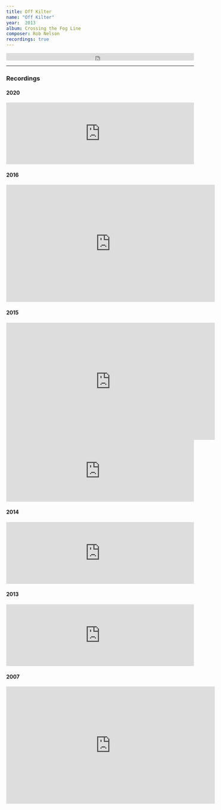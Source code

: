```yaml
---
title: Off Kilter
name: "Off Kilter"
year:  2013
album: Crossing the Fog Line
composer: Rob Nelson
recordings: true
---
```

<iframe width="100%" height="20" scrolling="no" frameborder="no" allow="autoplay" src="https://w.soundcloud.com/player/?url=https%3A//api.soundcloud.com/tracks/717754201&color=%23ff5500&inverse=false&auto_play=false&show_user=true"></iframe>

<hr/>
<h3>Recordings</h3>

<h4>2020</h4>

<iframe width="100%" height="166" scrolling="no" frameborder="no" allow="autoplay" src="https://w.soundcloud.com/player/?url=https%3A//api.soundcloud.com/tracks/717754201&color=%23ff5500&auto_play=false&hide_related=false&show_comments=true&show_user=true&show_reposts=false&show_teaser=true"></iframe>

<h4>2016</h4>
<iframe width="560" height="315" src="https://www.youtube.com/embed/sHmdRXL3YiI" frameborder="0" allow="accelerometer; autoplay; encrypted-media; gyroscope; picture-in-picture" allowfullscreen></iframe>

<h4>2015</h4>
<iframe width="560" height="315" src="https://www.youtube.com/embed/dr7h8gKKcs0" frameborder="0" allow="accelerometer; autoplay; encrypted-media; gyroscope; picture-in-picture" allowfullscreen></iframe>

<iframe width="100%" height="166" scrolling="no" frameborder="no" allow="autoplay" src="https://w.soundcloud.com/player/?url=https%3A//api.soundcloud.com/tracks/196048722&color=%23ff5500&auto_play=false&hide_related=false&show_comments=true&show_user=true&show_reposts=false&show_teaser=true"></iframe>


<h4>2014</h4>
<iframe width="100%" height="166" scrolling="no" frameborder="no" allow="autoplay" src="https://w.soundcloud.com/player/?url=https%3A//api.soundcloud.com/tracks/137325190&color=%23ff5500&auto_play=false&hide_related=false&show_comments=true&show_user=true&show_reposts=false&show_teaser=true"></iframe>

<h4>2013</h4>
<iframe width="100%" height="166" scrolling="no" frameborder="no" allow="autoplay" src="https://w.soundcloud.com/player/?url=https%3A//api.soundcloud.com/tracks/85830816&color=%23ff5500&auto_play=false&hide_related=false&show_comments=true&show_user=true&show_reposts=false&show_teaser=true"></iframe>

<h4>2007</h4>
<iframe width="560" height="315" src="https://www.youtube.com/embed/hrUQRZ4u_yc" frameborder="0" allow="accelerometer; autoplay; encrypted-media; gyroscope; picture-in-picture" allowfullscreen></iframe>
